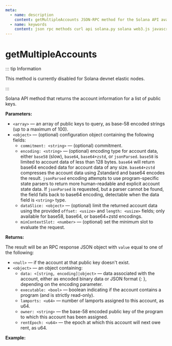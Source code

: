 ```yaml
---
meta:
  - name: description
    content: getMultipleAccounts JSON-RPC method for the Solana API available with examples in Solana web3.js, Solana.py, and cURL.
  - name: keywords
    content: json rpc methods curl api solana.py solana web3.js javascript python solana
---
```


# getMultipleAccounts

::: tip Information

This method is currently disabled for Solana devnet elastic nodes.

:::

Solana API method that returns the account information for a list of public keys.

**Parameters:**

* `<array>` — an array of public keys to query, as base-58 encoded strings (up to a maximum of 100).
* `<object>` — (optional) configuration object containing the following fields:
  * `commitment: <string>` — (optional) commitment.
  * `encoding: <string>` — (optional) encoding type for account data, either `base58` (slow), `base64`, `base64+zstd`, or `jsonParsed`. `base58` is limited to account data of less than 128 bytes. `base64` will return base64 encoded data for account data of any size. `base64+zstd` compresses the account data using Zstandard and base64 encodes the result. `jsonParsed` encoding attempts to use program-specific state parsers to return more human-readable and explicit account state data. If `jsonParsed` is requested, but a parser cannot be found, the field falls back to base64 encoding, detectable when the data field is `<string>` type.
  * `dataSlice: <object>` — (optional) limit the returned account data using the provided `offset: <usize>` and `length: <usize>` fields; only available for base58, base64, or base64+zstd encodings.
  * `minContextSlot: <number>` — (optional) set the minimum slot to evaluate the request.

**Returns:**

The result will be an RPC response JSON object with `value` equal to one of the following:

* `<null>` — if the account at that public key doesn't exist.
* `<object>` — an object containing:
  * `data: <[string, encoding]|object>` — data associated with the account, either as encoded binary data or JSON format {<program>: <state>}, depending on the encoding parameter.
  * `executable: <bool>` — boolean indicating if the account contains a program (and is strictly read-only).
  * `lamports: <u64>` — number of lamports assigned to this account, as u64.
  * `owner: <string>` — the base-58 encoded public key of the program to which this account has been assigned.
  * `rentEpoch: <u64>` — the epoch at which this account will next owe rent, as u64.

**Example:**

<CodeSwitcher :languages="{js:'Solana web3.js', py:'Solana.py', cr:'cURL'}">
<template v-slot:js>

``` js
import { Connection } from "@solana/web3.js"

const nodeUrl = "CHAINSTACK_NODE_URL"
const connect = new Connection(nodeUrl);

(async () => {
  const key1 = new PublicKey("55xvpq6EdnjQZaRvz43NsXnTrT4kjYuszwKQZnbkpegA");
  const key2 = new PublicKey("48JJ65oBTPJk7fAT7wQXpDsGK6koBAZXdCn4C5s3A9MC");
  const key3 = new PublicKey("A443JrZHBGqoWyzgXcXnMBQBsQMXY2vqx4KgY4xaMgv2");

  const connection = new Connection(nodeUrl);

  console.log(await connection.getMultipleAccountsInfo([key1, key2, key3]));
})();
```

</template>
<template v-slot:py>

``` py
from solana.rpc.api import Client

web3 = Client('CHAINSTACK_NODE_URL')

pubkeys = [PublicKey("55xvpq6EdnjQZaRvz43NsXnTrT4kjYuszwKQZnbkpegA"), PublicKey("48JJ65oBTPJk7fAT7wQXpDsGK6koBAZXdCn4C5s3A9MC"),PublicKey("A443JrZHBGqoWyzgXcXnMBQBsQMXY2vqx4KgY4xaMgv2")]
print(web3.get_multiple_accounts(pubkeys))
```

</template>
<template v-slot:cr>

``` sh
curl -X POST "CHAINSTACK_NODE_URL" \
  -H "Content-Type: application/json" \
  --data '{"jsonrpc": "2.0","id": 1,"method": "getMultipleAccounts","params": [["A443JrZHBGqoWyzgXcXnMBQBsQMXY2vqx4KgY4xaMgv2","48JJ65oBTPJk7fAT7wQXpDsGK6koBAZXdCn4C5s3A9MC", "48JJ65oBTPJk7fAT7wQXpDsGK6koBAZXdCn4C5s3A9MC"],{"dataSlice": {"offset": 0,"length": 0}}]}'
```

</template>
</CodeSwitcher>
